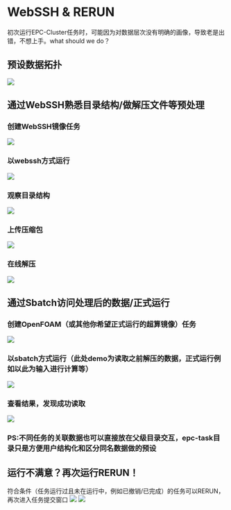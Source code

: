 # WebSSH & RERUN

初次运行EPC-Cluster任务时，可能因为对数据层次没有明确的画像，导致老是出错，不想上手。what should we do？

## 预设数据拓扑
![](/images/webssh/DIR.jpg)

## 通过WebSSH熟悉目录结构/做解压文件等预处理
### 创建WebSSH镜像任务
![](/images/webssh/CATSSH.png)
### 以webssh方式运行
![](/images/webssh/DOSSH.png)
### 观察目录结构
![](/images/webssh/TREE.png)
### 上传压缩包
![](/images/webssh/UPLOAD.png)
### 在线解压
![](/images/webssh/TAR.png)


## 通过Sbatch访问处理后的数据/正式运行
### 创建OpenFOAM（或其他你希望正式运行的超算镜像）任务
![](/images/webssh/CATOF.png)
### 以sbatch方式运行（此处demo为读取之前解压的数据，正式运行例如以此为输入进行计算等）
![](/images/webssh/RUNOF.png)
### 查看结果，发现成功读取
![](/images/webssh/RET.png)
### PS:不同任务的关联数据也可以直接放在父级目录交互，epc-task目录只是方便用户结构化和区分同名数据做的预设

## 运行不满意？再次运行RERUN！
符合条件（任务运行过且未在运行中，例如已撤销/已完成）的任务可以RERUN，再次进入任务提交窗口
![](/images/webssh/RERUN.png)
![](/images/webssh/RUNOF.png)
